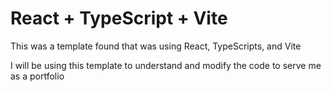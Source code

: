 # React + TypeScript + Vite

This was a template found that was using React, TypeScripts, and Vite 

I will be using this template to understand and modify the code to serve me as a portfolio

